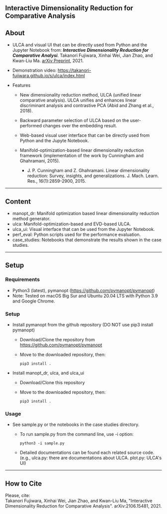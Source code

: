 ## Interactive Dimensionality Reduction for Comparative Analysis

About
-----
* ULCA and visual UI that can be directly used from Python and the Jupyter Notebook from: ***Interactive Dimensionality Reduction for Comparative Analysi***.
Takanori Fujiwara, Xinhai Wei, Jian Zhao, and Kwan-Liu Ma.
[arXiv Preprint](https://arxiv.org/abs/2106.15481), 2021.

* Demonstration video: https://takanori-fujiwara.github.io/s/ulca/index.html

* Features
  * New dimensionality reduction method, ULCA (unified linear comparative analysis). ULCA unifies and enhances linear discriminant analysis and contrastive PCA (Abid and Zhang et al., 2018).

  * Backward parameter selection of ULCA based on the user-performed changes over the embedding result.

  * Web-based visual user interface that can be directly used from Python and the Jupyte Notebook.

  * Manifold-optimization-based linear dimensionality reduction framework (implementation of the work by Cunningham and Ghahramani, 2015).

    * J. P. Cunningham and Z. Ghahramani. Linear dimensionality reduction: Survey, insights, and generalizations. J. Mach. Learn. Res., 16(1):2859-2900, 2015.

******

Content
-----
* manopt_dr: Manifold optimization based linear dimensionality reduction method generator.
* ulca: Manifold-optimization-based and EVD-based ULCA.
* ulca_ui: Visual interface that can be used from the Jupyter Notebook.
* perf_eval: Python scripts used for the performance evaluation.
* case_studies: Notebooks that demonstrate the results shown in the case studies.

******

Setup
-----

### Requirements
* Python3 (latest), pymanopt (https://github.com/pymanopt/pymanopt)
* Note: Tested on macOS Big Sur and Ubuntu 20.04 LTS with Python 3.9 and Google Chrome.

### Setup
* Install pymanopt from the github repository (DO NOT use pip3 install pymanopt)

  * Download/Clone the repository from https://github.com/pymanopt/pymanopt

  * Move to the downloaded repository, then:

    `pip3 install .`

* Install manopt_dr, ulca, and ulca_ui

  * Download/Clone this repository

  * Move to the downloaded repository, then:

    `pip3 install .`

### Usage
* See sample.py or the notebooks in the case studies directory.
  - To run sample.py from the command line, use -i option:

    `python3 -i sample.py`

  - Detailed documentations can be found each related source code.
    (e.g., ulca.py: there are documentations about ULCA. plot.py: ULCA's UI) 

******

## How to Cite
Please, cite:    
Takanori Fujiwara, Xinhai Wei, Jian Zhao, and Kwan-Liu Ma, "Interactive Dimensionality Reduction for Comparative Analysis". arXiv:2106.15481, 2021.
